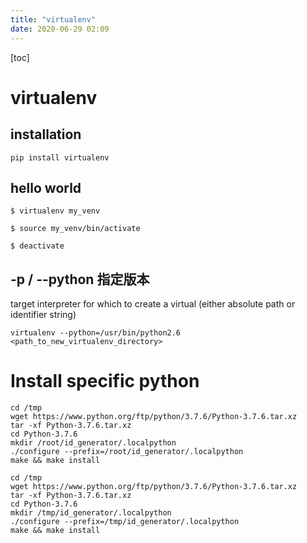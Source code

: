 ```yaml
---
title: "virtualenv"
date: 2020-06-29 02:09
---
```

[toc]



# virtualenv



## installation

```
pip install virtualenv
```



## hello world

```
$ virtualenv my_venv

$ source my_venv/bin/activate

$ deactivate
```





## -p / --python 指定版本

target interpreter for which to create a virtual (either absolute path or identifier string)

```
virtualenv --python=/usr/bin/python2.6 <path_to_new_virtualenv_directory>
```



# Install specific python

```
cd /tmp
wget https://www.python.org/ftp/python/3.7.6/Python-3.7.6.tar.xz
tar -xf Python-3.7.6.tar.xz
cd Python-3.7.6
mkdir /root/id_generator/.localpython
./configure --prefix=/root/id_generator/.localpython
make && make install
```



```
cd /tmp
wget https://www.python.org/ftp/python/3.7.6/Python-3.7.6.tar.xz
tar -xf Python-3.7.6.tar.xz
cd Python-3.7.6
mkdir /tmp/id_generator/.localpython
./configure --prefix=/tmp/id_generator/.localpython
make && make install
```



